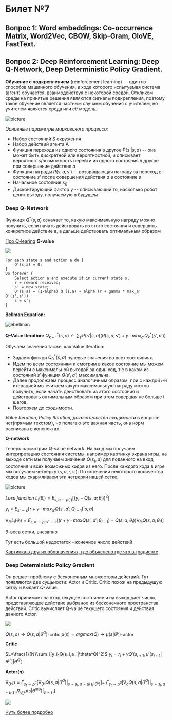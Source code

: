 # Билет №7
## Вопрос 1: Word embeddings: Co-occurrence Matrix, Word2Vec, CBOW, Skip-Gram, GloVE, FastText.
## Вопрос 2: Deep Reinforcement Learning: Deep Q-Network, Deep Deterministic Policy Gradient.
__Обучение с подкреплением__ (reinforcement learning) — один из способов машинного обучения, в ходе которого испытуемая система (агент) обучается, взаимодействуя с некоторой средой. Откликом среды на принятые решения являются сигналы подкрепления, поэтому такое обучение является частным случаем обучения с учителем, но учителем является среда или её модель. 

![picture](https://www.kdnuggets.com/images/reinforcement-learning-fig1-700.jpg)

_Основные параметры марковского процесса:_
* Набор состояний S окружения
* Набор действий агента A
* Функция перехода из одного состояния в другое $P(s’ | s, a)$
-- она может быть дискретной или вероятностной, и описывает вероятность/возможность перейти из одного состояния в другое при совершение действия $а$
* Функция награды $R(s, a, s’)$
-- возвращающая награду за переход в состояние $s’$ после совершения действия $а$ в состояние $s$
* Начальное состояние $s_0$
* Дисконтирующий фактор $\gamma$
-- описывающий то, насколько робот ценит выгоду, получаемую в будущем 

### Deep Q-Network

Функиця $Q^*(s, a)$ означает то, какую максимальную награду можно получить, если начать действовать из этого состояния и совершить конкретное действие а, а дальше действовать оптимальным образом

[Про $Q$-learing](https://medium.freecodecamp.org/an-introduction-to-q-learning-reinforcement-learning-14ac0b4493cc)
__$Q$-value__

![](https://cdn-images-1.medium.com/max/800/1*YHjnBy5C4vfUX1yPoYTX7g.png)
```
For each state s and action a do {
    Q'(s,a) = 0;
}
Do forever {
    Select action a and execute it in current state s;
    r = reward received;
    s' = new state;
    Q'(s,a) = (1-alpha) Q'(s,a) + alpha (r + gamma * max_a'  Q'(s',a'))
    s = s';
}
```
__Bellman Equation:__

![ebellman](https://cdn-images-1.medium.com/max/1000/1*js8r4Aq2ZZoiLK0mMp_ocg.png)


__Q-Value Iteration:__
$Q^*_{k+1}(s, a)\leftarrow\sum_{s'}P(s'|s, a)(R(s, a, s') + \gamma \cdot max_{a'}Q^*_k(s', a'))$

Обучаем значения также, как Value Iteration:
* Задаем функци $Q^*_0(s, a)$ нулевые значения во всех состояниях.
* Идем по всем состояниям и смотрим в какое состояние мы можем перейти с максимальной выгодой за один ход, т.е в каком из состояний $s'$ функция $Q(s', a')$ максимальна.
* Далее продолжаем процесс аналогичным образом, при с каждой $i$-й итерацией мы считаем какую максимальную награду можно получить, если начать действовать из этого состояния и действовать оптимальным образом при этом совершая не больше i шагов.
* Повторяем до сходимости.

_Value Iteration, Policy Iteration, доказательство сходимости_ в вопросе нет(прямым текстом), но полагаю это важная часть, она норм расписана в конспектах


__Q-network__

Теперь расмотрим $Q$-value network. На вход мы получаем интерпретацию состояния системы, например картинку экрана игры, на выходе сети мы получаем значения $Q(s_t, a)$ для поданного на вход состояния и всех возможных ходов из него. После каждого хода в игре мы получаем четверку $(s, a, r, s')$. По истечении некоторого количества ходов мы скармливаем эти четверки нашей сетке.

![picture](https://leonardoaraujosantos.gitbooks.io/artificial-inteligence/content/image_folder_7/DQNBreakoutBlocks.png)

_Loss function_
$L_i(\theta_i)=E_{s,a\sim\rho(\cdot)}[(y_i-Q(s,a;\theta_i))^2]$

$y_i=E_{s'\sim\varepsilon}[r+\gamma\cdot max_{a'}Q(s',a';Q_{i-1})|s,a]$

$\nabla_{\theta_i}L_i(\theta_i)=E_{s,a\sim\rho;s'\sim\varepsilon}[(r + \gamma\cdot maxQ(s',a';\theta_{i-1})-Q(s,a;\theta_i))\nabla_{\theta_i}Q(s,a;\theta_i)]$

$\theta$-веса сетки, внезапно

Тут есть большой недостаток - конечное число действий

[Картинка в других обозначениях, где объяснено где что в градиенте](https://cdn-images-1.medium.com/max/1000/1*Zplt-1wTWu_7BGmZCBFjbQ.png)

### Deep Deterministic Policy Gradient

Он решает проблему с бесконечным множеством действий.
Тут появляются две сущьности: Actor и Critic. Critic похож на предыдущую сетку и выдает $Q$-value.

Actor принимает на вход текущее состояние и на выход дает число, представляющее действие выбраное из бесконечного пространства действий. Critic вычисляет Q-value текущего состояния и действия данного Actor. 

![](https://pemami4911.github.io/img/actor-critic.png)

$Q(s,a)\rightarrow Q(s, a|\theta^Q)$-critic
$\mu(s)=argmax(Q)\rightarrow \mu(s|\theta^{\mu})$-actor

__Critic__

$L=\frac{1}{N}\sum_i(y_i-Q(s_i,a_i|\theta^Q)^2)$
$y_i=r_i+\gamma Q'(s_{i+1},\mu'(s_{i+1}|\theta^{\mu'})|\theta^{Q'})$

__Actor($\pi$)__

$\nabla_{\theta^{\mu}}\mu\approx E_{s_t\sim\rho^{\beta}}[\nabla_{\theta^{\mu}}Q(s,a|\theta^Q)|_{s=s_t,a=\mu(s_t|\theta^{\mu})}] =$
$E_{s_t\sim\rho^{\beta}}[\nabla_{a}Q(s,a|\theta^Q)|_{s=s_t,a=\mu(s_t)}\nabla_{\theta_{\mu}}\mu(s|\theta^{mu})|_{s=s_t}]$

![](https://static1.squarespace.com/static/58523b79cd0f68eedd3d0007/t/5aac16f51ae6cf8c22bdd009/1521227682873/Screen+Shot+2018-03-16+at+3.11.28+PM.png?format=750w)



[Чуть более подробно](https://pemami4911.github.io/blog/2016/08/21/ddpg-rl.html)